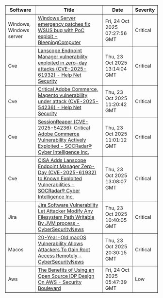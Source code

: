 
<table border="1" style="width:100%; border-collapse: collapse;">
<thead>
<tr>
<th>Software</th>
<th>Title</th>
<th>Date</th>
<th>Severity</th>
</tr>
</thead>
<tbody><tr>
<td>Windows, Windows server</td>
<td><a href="https://news.google.com/rss/articles/CBMixAFBVV95cUxQZ0tUQVBwTWNvSXZlNE1uelI0N2h4X3FkVkdiR0RhcEN0REtMT1pYZjdRbm83RkJIbEFUZXNLUzJ5SzFCWDBkaGtVamlnOEk4WGF3blprWFFEcmQ1bzdfWWFQallPRWhNcGxDbHByMS1tQ0hrbzJDeG1JWW51enNFLUVpQVE1R1FhWmJzWHcwYlozaWN0UUJGMWJ1dlpsa3ItanF4dEFLRkJOeU5Tem1QbHAzZlFabkUweDV2X3ZDQWpRdFN4?oc=5">Windows Server emergency patches fix WSUS bug with PoC exploit - BleepingComputer</a></td>
<td>Fri, 24 Oct 2025 07:27:56 GMT</td>
<td>Critical</td>
</tr>
<tr>
<td>Cve</td>
<td><a href="https://news.google.com/rss/articles/CBMimgFBVV95cUxPVUxQRV9aMVRqVFdrcTlCLXROQ0pUdHZmX2ZqY2RiLWNKTHNCdzJ3OTM1V3A2TG9KbWJ1aWQ3amZDMTNpSjh4Nzk5dTV0czZDQmtWZF84QTRiLU9wX1FqeFhoOGtsTVdSZUM4QUdTZUM5eXFOREUxVEZjb1JtSVhCejJQZXlpRDBfZ1pVcEEyTXB0ZTZyaTVoUDZ3?oc=5">Lanscope Endpoint Manager vulnerability exploited in zero-day attacks (CVE-2025-61932) - Help Net Security</a></td>
<td>Thu, 23 Oct 2025 13:14:04 GMT</td>
<td>Critical</td>
</tr>
<tr>
<td>Cve</td>
<td><a href="https://news.google.com/rss/articles/CBMihgFBVV95cUxOenFxSTRqTl9CTTltdkJEQ1FpLURtVXNnRHRZSWM3ckhscENjNndWMy1HaWx5S2V2WnItaUpnMUwtM0VlcVpEYUs2dkJCUEtrQUhEZkFDR0tGVU05Ym1WYXl0TkhpaEpNZ1BId25BejYzNGFFNmY5akNBTkpvUFJCV0RhOXVVdw?oc=5">Critical Adobe Commerce, Magento vulnerability under attack (CVE-2025-54236) - Help Net Security</a></td>
<td>Thu, 23 Oct 2025 11:20:42 GMT</td>
<td>Critical</td>
</tr>
<tr>
<td>Cve</td>
<td><a href="https://news.google.com/rss/articles/CBMifEFVX3lxTE9Tal9kdHNOQXJtZXNiZFdiV2VKdUF0OWpMX2tST3FpUzlGMW5hRXlZeU9ZMG1STU83bFdvZDNvYThNa2pWNGt0bFMxWTdBU3RlNHd4dnVCdTNWd0ZYaV9yUVdCQXhoYVlpbFVNLWt2ZkdZb1NxRnFQZWZ2X2I?oc=5">SessionReaper (CVE-2025-54236): Critical Adobe Commerce Vulnerability Actively Exploited - SOCRadar® Cyber Intelligence Inc.</a></td>
<td>Thu, 23 Oct 2025 11:01:12 GMT</td>
<td>Critical</td>
</tr>
<tr>
<td>Cve</td>
<td><a href="https://news.google.com/rss/articles/CBMigAFBVV95cUxPMVRyWVZJRUEtdUpnNUxQR0pTaXItM1JsUmdFZGtFR3dMeDR3TGgzelUyV2s1WlNjbWNsejFWcm1KV1JLRXpEX25iWTF4XzB6VW1mc2R5eUtJZjNRdjRPM1hWbHVMMVV5ekctbEpVdnhwaXpkRHBKQmNVVmFiRUFOdg?oc=5">CISA Adds Lanscope Endpoint Manager Zero-Day (CVE-2025-61932) to Known Exploited Vulnerabilities - SOCRadar® Cyber Intelligence Inc.</a></td>
<td>Thu, 23 Oct 2025 13:08:07 GMT</td>
<td>Critical</td>
</tr>
<tr>
<td>Jira</td>
<td><a href="https://news.google.com/rss/articles/CBMiakFVX3lxTE5JZXd3bGVqQ2hHdFNnQnpXMzU1TGE4WUVPNllVZzZmNDhlbkZHX3h3d0hwblR5U3kteUh1T2x5RS13SVVuNkdtNV9jR0o1eTRWUm9jLUhFOTBvS1JTZ29aSWhNTXhheHlBVWfSAW9BVV95cUxNRGc1M3FYRzl0VkZ5bVhwXzlfOW9UWjhhQjd6NVhIemZmaTJQVk9LN2VNS2hEVDlRbmJuV21veWZjcVdIeUFDNnp4emdvNXNDSldLXzF4S0lpTllxc1pxZENRRXhrS2RYSzZkQVBvNDA?oc=5">Jira Software Vulnerability Let Attacker Modify Any Filesystem Path Writable By JVM process - CyberSecurityNews</a></td>
<td>Thu, 23 Oct 2025 10:40:05 GMT</td>
<td>Critical</td>
</tr>
<tr>
<td>Macos</td>
<td><a href="https://news.google.com/rss/articles/CBMiekFVX3lxTFBQam9QVC0xai1KaEpaMFVROWN5TUc5YkljX3dwY0Rxd2Jwa1o0Z0EzeVBMLVlheE1hcGRpRHh2LXNFbzRhYnA5Y3hsTk5lcFFYREg5aDJ1ckg0dV95Sk9CX2toTmJVUnZYMkhYejQwLTV4NHp6VjQ4bEFR0gF6QVVfeXFMUFBqb1BULTFqLUpoSlowVVE5Y3lNRzliSWNfd3BjRHF3YnBrWjRnQTN5UEwtWWF4TWFwZGlEeHYtc0VvNGFicDljeGxOTmVwUVhESDloMnVySDR1X3lKT0Jfa2hOYlVSdlgySFh6NDAtNXg0enpWNDhsQVE?oc=5">20-Year-Old macOS Vulnerability Allows Attackers To Gain Root Access Remotely - CyberSecurityNews</a></td>
<td>Thu, 23 Oct 2025 20:30:15 GMT</td>
<td>Critical</td>
</tr>
<tr>
<td>Aws</td>
<td><a href="https://news.google.com/rss/articles/CBMimAFBVV95cUxPeFB1S0wycXRGeDg2a0NEY1kydkpwTDZsX2hxWGxvWllFSU9LMU5Ja1FCLWxHZHhBSGk5dlp6Zi1MUlRlSjBKLUE2MTBOZ1NDeUE3ZFYxMkk2ZC1CWUVVTHgwSlhlTGVTa1lFMjNwcmN5TUxNRGRENndzZHdNenhzdUR3dEZ3LWlSbUlCSlduT09RdUZ6NUxOMQ?oc=5">The Benefits of Using an Open Source IDP Design On AWS - Security Boulevard</a></td>
<td>Fri, 24 Oct 2025 05:47:39 GMT</td>
<td>Low</td>
</tr>
</tbody>
</table>
